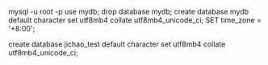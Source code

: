 mysql -u root -p
use mydb;
drop database mydb;
create database mydb default character set utf8mb4 collate utf8mb4_unicode_ci;
SET time_zone = '+8:00';


create database jichao_test default character set utf8mb4 collate utf8mb4_unicode_ci;



